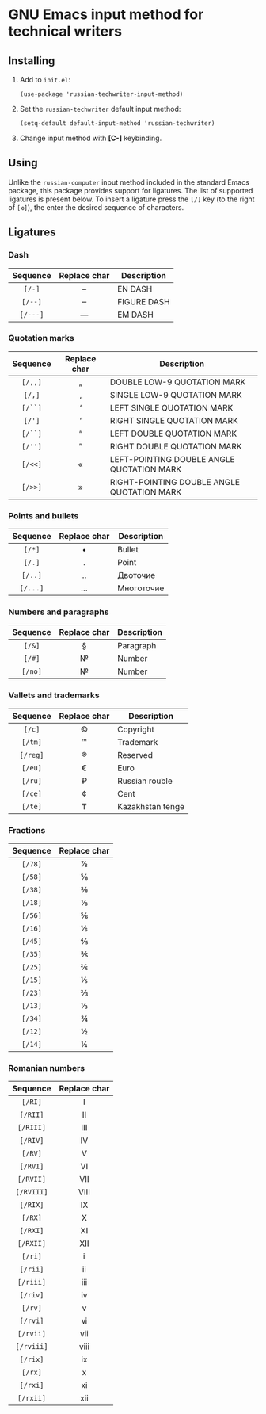 # GNU Emacs input method for technical writers

## Installing

1. Add to `init.el`:

    ```emacs-lisp
    (use-package 'russian-techwriter-input-method)
    ```

1. Set the `russian-techwriter` default input method:

    ```emacs-lisp
    (setq-default default-input-method 'russian-techwriter)
    ```

1. Change input method with **[C-\]** keybinding.

## Using

Unlike the `russian-computer` input method included in the standard Emacs package, this package provides support for ligatures. The list of supported ligatures is present below. To insert a ligature press the `[/]` key (to the right of `[ю]`), the enter the desired sequence of characters.

## Ligatures

### Dash

| Sequence | Replace char | Description |
|:--------:|:------------:|-------------|
| `[/-]`   | –            | EN DASH     |
| `[/--]`  | ‒            | FIGURE DASH |
| `[/---]` | —            | EM DASH     |

### Quotation marks

| Sequence | Replace char | Description                                |
|:--------:|:------------:|--------------------------------------------|
| `[/,,]`  | „            | DOUBLE LOW-9 QUOTATION MARK                |
| `[/,]`   | ‚            | SINGLE LOW-9 QUOTATION MARK                |
| `[/``]`  | ‘            | LEFT SINGLE QUOTATION MARK                 |
| `[/']`   | ’            | RIGHT SINGLE QUOTATION MARK                |
| `[/``]`  | “            | LEFT DOUBLE QUOTATION MARK                 |
| `[/'']`  | ”            | RIGHT DOUBLE QUOTATION MARK                |
| `[/<<]`  | «            | LEFT-POINTING DOUBLE ANGLE QUOTATION MARK  |
| `[/>>]`  | »            | RIGHT-POINTING DOUBLE ANGLE QUOTATION MARK |

### Points and bullets

| Sequence | Replace char | Description                         |
|:--------:|:------------:|------------------------------------|
| `[/*]`   | •            | Bullet                                |
| `[/.]`   | ․            | Point                               |
| `[/..]`  | ‥            | Двоточие                            |
| `[/...]` | …            | Многоточие                          |

### Numbers and paragraphs

| Sequence | Replace char | Description |
|:--------:|:------------:|-------------|
| `[/&]`   | §            | Paragraph   |
| `[/#]`   | №            | Number      |
| `[/no]`  | №            | Number      |

### Vallets and trademarks

| Sequence | Replace char | Description         |
|:------------------:|:-------------:|------------------|
| `[/c]`             | ©             | Copyright        |
| `[/tm]`            | ™             | Trademark        |
| `[/reg]`           | ®             | Reserved         |
| `[/eu]`            | €             | Euro             |
| `[/ru]`            | ₽             | Russian rouble   |
| `[/ce]`            | ¢             | Cent             |
| `[/te]`            | ₸             | Kazakhstan tenge |

### Fractions

| Sequence | Replace char |
|:--------:|:------------:|
| `[/78]`  | ⅞           |
| `[/58]`  | ⅝           |
| `[/38]`  | ⅜           |
| `[/18]`  | ⅛           |
| `[/56]`  | ⅚           |
| `[/16]`  | ⅙           |
| `[/45]`  | ⅘           |
| `[/35]`  | ⅗           |
| `[/25]`  | ⅖           |
| `[/15]`  | ⅕           |
| `[/23]`  | ⅔           |
| `[/13]`  | ⅓           |
| `[/34]`  | ¾            |
| `[/12]`  | ½            |
| `[/14]`  | ¼            |

### Romanian numbers

| Sequence  | Replace char |
|:---------:|:------------:|
| `[/RI]`   | Ⅰ            |
| `[/RII]`  | Ⅱ            |
| `[/RIII]` | Ⅲ            |
| `[/RIV]`  | Ⅳ            |
| `[/RV]`   | Ⅴ            |
| `[/RVI]`  | Ⅵ            |
| `[/RVII]` | Ⅶ            |
| `[/RVIII]`| Ⅷ            |
| `[/RIX]`  | Ⅸ            |
| `[/RX]`   | Ⅹ            |
| `[/RXI]`  | Ⅺ            |
| `[/RXII]` | Ⅻ            |
| `[/ri]`   | ⅰ            |
| `[/rii]`  | ⅱ            |
| `[/riii]` | ⅲ            |
| `[/riv]`  | ⅳ            |
| `[/rv]`   | ⅴ            |
| `[/rvi]`  | ⅵ            |
| `[/rvii]` | ⅶ            |
| `[/rviii]`| ⅷ            |
| `[/rix]`  | ⅸ            |
| `[/rx]`   | ⅹ            |
| `[/rxi]`  | ⅺ            |
| `[/rxii]` | ⅻ            |
